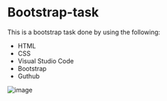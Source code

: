 # Bootstrap-task
This is a bootstrap task done by using the following:

+ HTML
+ CSS
+ Visual Studio Code
+ Bootstrap
+ Guthub


![image](https://user-images.githubusercontent.com/114602707/223934838-a6361356-5899-49aa-bb4e-beba4203fa90.png)
